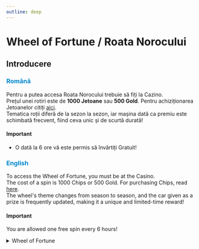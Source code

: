 ```yaml
---
outline: deep
---
```


# Wheel of Fortune / Roata Norocului

## Introducere

### <span style="color: #0088CC">Română</span>

Pentru a putea accesa Roata Norocului trebuie să fiți la Cazino.
<br />
Prețul unei rotiri este de **1000 Jetoane** sau **500 Gold**.
Pentru achiziționarea Jetoanelor citiți <a href="https://b-zone-gta-v.github.io/B-Zone-GTA-V-Wiki/server/info/poker.html#jetoane">aici</a>.
<br />
Tematica roții diferă de la sezon la sezon, iar mașina dată ca premiu este schimbată frecvent, fiind ceva unic și de scurtă durată!

#### <span class="button-p-job"><b>Important</b></span>

- O dată la 6 ore vă este permis să învârtiți Gratuit!

### <span style="color: #0088CC">English</span>

To access the Wheel of Fortune, you must be at the Casino.
<br />
The cost of a spin is 1000 Chips or 500 Gold.
For purchasing Chips, read <a href="https://b-zone-gta-v.github.io/B-Zone-GTA-V-Wiki/server/info/poker.html#jetoane">here</a>.
<br />
The wheel's theme changes from season to season, and the car given as a prize is frequently updated, making it a unique and limited-time reward!

#### <span class="button-p-job"><b>Important</b></span>

You are allowed one free spin every 6 hours!

<details>
  <summary>Wheel of Fortune</summary>
  <img src="https://v.b-zone.ro/images/wiki/wheel-of-fortune.png" alt="WOF">
</details>